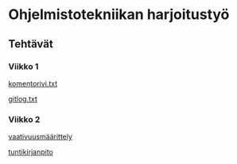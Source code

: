 # Ohjelmistotekniikan harjoitustyö

## Tehtävät

### Viikko 1

[komentorivi.txt](https://github.com/jussiiih/ot-harjoitustyo2/blob/master/laskarit/viikko1/komentorivi.txt)

[gitlog.txt](https://github.com/jussiiih/ot-harjoitustyo2/blob/master/laskarit/viikko1/gitlog.txt)

### Viikko 2

[vaativuusmäärittely](https://github.com/jussiiih/ot-harjoitustyo2/blob/master/dokumentaatio/vaatimusmaarittely.md)

[tuntikirjanpito](https://github.com/jussiiih/ot-harjoitustyo2/blob/master/dokumentaatio/tuntikirjanpito.md)
